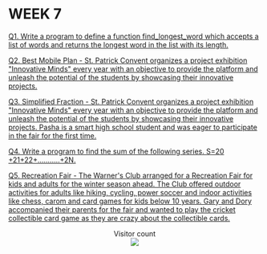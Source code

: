# WEEK 7

[Q1. Write a program to define a function find_longest_word which accepts a list of words and returns the longest word in the list with its length.](https://github.com/atharva-narkhede/Python/blob/main/Week%207/Challenge%20Yourself/longest_word.py)

[Q2. Best Mobile Plan - St. Patrick Convent organizes a project exhibition "Innovative Minds" every year with an objective to provide the platform and unleash the potential of the students by showcasing their innovative projects.](https://github.com/atharva-narkhede/Python/blob/main/Week%207/Challenge%20Yourself/Best_Mobile_Plan.py)

[Q3. Simplified Fraction - St. Patrick Convent organizes a project exhibition "Innovative Minds" every year with an objective to provide the platform and unleash the potential of the students by showcasing their innovative projects. Pasha is a smart high school student and was eager to participate in the fair for the first time.](https://github.com/atharva-narkhede/Python/blob/main/Week%207/Challenge%20Yourself/Simplified_Fraction.py)

[Q4. Write a program to find the sum of the following series. S=20 +21+22+...........+2N.](https://github.com/atharva-narkhede/Python/blob/main/Week%207/Challenge%20Yourself/sum_of_series.py)

[Q5. Recreation Fair - The Warner's Club arranged for a Recreation Fair for kids and adults for the winter season ahead. The Club offered outdoor activities for adults like hiking, cycling, power soccer and indoor activities like chess, carom and card games for kids below 10 years. Gary and Dory accompanied their parents for the fair and wanted to play the cricket collectible card game as they are crazy about the collectible cards.](https://github.com/atharva-narkhede/Python/blob/main/Week%207/Challenge%20Yourself/Recreation_Fair.py)

<p align="center"> 
  Visitor count<br>
  <img src="https://profile-counter.glitch.me/atharva-narkhede-pythonw7cy/count.svg" />
</p>
